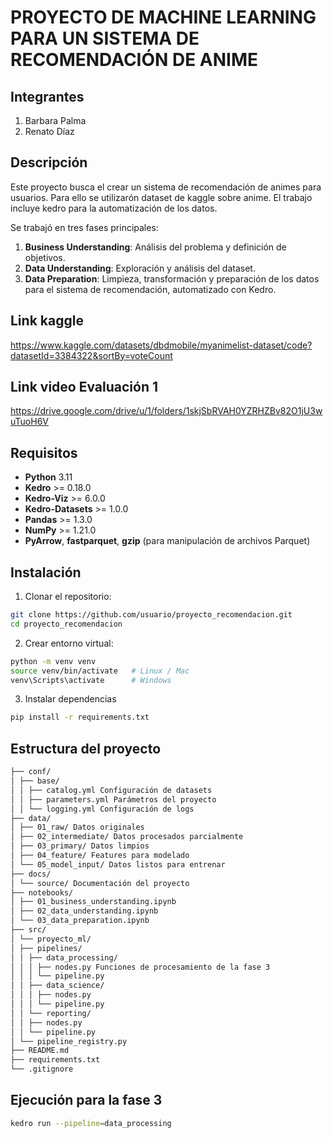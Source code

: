 # PROYECTO DE MACHINE LEARNING PARA UN SISTEMA DE RECOMENDACIÓN DE ANIME

## Integrantes 

1. Barbara Palma
2. Renato Díaz

## Descripción 

Este proyecto busca el crear un sistema de recomendación de animes para usuarios. Para ello se utilizarón dataset de kaggle sobre anime. El trabajo incluye kedro para la automatización de los datos.

Se trabajó en tres fases principales:
1. **Business Understanding**: Análisis del problema y definición de objetivos.
2. **Data Understanding**: Exploración y análisis del dataset.
3. **Data Preparation**: Limpieza, transformación y preparación de los datos para el sistema de recomendación, automatizado con Kedro.


## Link kaggle 
https://www.kaggle.com/datasets/dbdmobile/myanimelist-dataset/code?datasetId=3384322&sortBy=voteCount

## Link video Evaluación 1
https://drive.google.com/drive/u/1/folders/1skjSbRVAH0YZRHZBv82O1jU3wuTuoH6V

## Requisitos
- **Python** 3.11
- **Kedro** >= 0.18.0
- **Kedro-Viz** >= 6.0.0
- **Kedro-Datasets** >= 1.0.0
- **Pandas** >= 1.3.0
- **NumPy** >= 1.21.0
- **PyArrow**, **fastparquet**, **gzip** (para manipulación de archivos Parquet)


## Instalación

1. Clonar el repositorio:
```bash
git clone https://github.com/usuario/proyecto_recomendacion.git
cd proyecto_recomendacion
```
2. Crear entorno virtual:
```bash
python -m venv venv
source venv/bin/activate   # Linux / Mac
venv\Scripts\activate      # Windows
```
3. Instalar dependencias
```bash
pip install -r requirements.txt
```

## Estructura del proyecto
```bash
├── conf/
│ ├── base/
│ │ ├── catalog.yml Configuración de datasets
│ │ ├── parameters.yml Parámetros del proyecto
│ │ └── logging.yml Configuración de logs
├── data/
│ ├── 01_raw/ Datos originales
│ ├── 02_intermediate/ Datos procesados parcialmente
│ ├── 03_primary/ Datos limpios
│ ├── 04_feature/ Features para modelado
│ └── 05_model_input/ Datos listos para entrenar
├── docs/
│ └── source/ Documentación del proyecto
├── notebooks/
│ ├── 01_business_understanding.ipynb
│ ├── 02_data_understanding.ipynb
│ └── 03_data_preparation.ipynb
├── src/
│ └── proyecto_ml/
│ ├── pipelines/
│ │ ├── data_processing/
│ │ │ ├── nodes.py Funciones de procesamiento de la fase 3
│ │ │ └── pipeline.py
│ │ ├── data_science/
│ │ │ ├── nodes.py
│ │ │ └── pipeline.py
│ │ └── reporting/
│ │ ├── nodes.py
│ │ └── pipeline.py
│ └── pipeline_registry.py
├── README.md
├── requirements.txt
└── .gitignore
```
## Ejecución para la fase 3

```bash
kedro run --pipeline=data_processing
```





